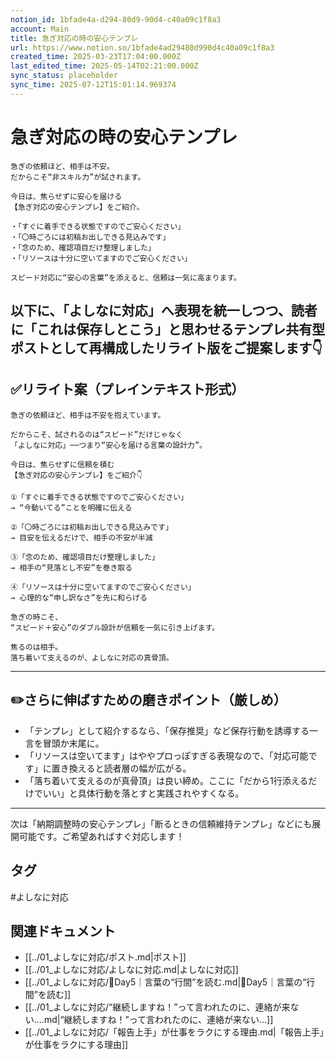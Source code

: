 ```yaml
---
notion_id: 1bfade4a-d294-80d9-90d4-c40a09c1f8a3
account: Main
title: 急ぎ対応の時の安心テンプレ
url: https://www.notion.so/1bfade4ad29480d990d4c40a09c1f8a3
created_time: 2025-03-23T17:04:00.000Z
last_edited_time: 2025-05-14T02:21:00.000Z
sync_status: placeholder
sync_time: 2025-07-12T15:01:14.969374
---
```

# 急ぎ対応の時の安心テンプレ

```plain text
急ぎの依頼ほど、相手は不安。
だからこそ“非スキル力”が試されます。

今日は、焦らせずに安心を届ける
【急ぎ対応の安心テンプレ】をご紹介。

・「すぐに着手できる状態ですのでご安心ください」
・「〇時ごろには初稿お出しできる見込みです」
・「念のため、確認項目だけ整理しました」
・「リソースは十分に空いてますのでご安心ください」

スピード対応に“安心の言葉”を添えると、信頼は一気に高まります。
```
以下に、「よしなに対応」へ表現を統一しつつ、読者に「これは保存しとこう」と思わせるテンプレ共有型ポストとして再構成したリライト版をご提案します👇
---
## ✅リライト案（プレインテキスト形式）
```plain text
急ぎの依頼ほど、相手は不安を抱えています。

だからこそ、試されるのは“スピード”だけじゃなく
「よしなに対応」──つまり“安心を届ける言葉の設計力”。

今日は、焦らせずに信頼を積む
【急ぎ対応の安心テンプレ】をご紹介👇

①「すぐに着手できる状態ですのでご安心ください」
→ “今動いてる”ことを明確に伝える

②「〇時ごろには初稿お出しできる見込みです」
→ 目安を伝えるだけで、相手の不安が半減

③「念のため、確認項目だけ整理しました」
→ 相手の“見落とし不安”を巻き取る

④「リソースは十分に空いてますのでご安心ください」
→ 心理的な“申し訳なさ”を先に和らげる

急ぎの時こそ、
“スピード＋安心”のダブル設計が信頼を一気に引き上げます。

焦るのは相手。
落ち着いて支えるのが、よしなに対応の真骨頂。

```
---
## ✏️さらに伸ばすための磨きポイント（厳しめ）
- 「テンプレ」として紹介するなら、「保存推奨」など保存行動を誘導する一言を冒頭か末尾に。
- 「リソースは空いてます」はややプロっぽすぎる表現なので、「対応可能です」に置き換えると読者層の幅が広がる。
- 「落ち着いて支えるのが真骨頂」は良い締め。ここに「だから1行添えるだけでいい」と具体行動を落とすと実践されやすくなる。
---
次は「納期調整時の安心テンプレ」「断るときの信頼維持テンプレ」などにも展開可能です。ご希望あればすぐ対応します！

## タグ

#よしなに対応 

## 関連ドキュメント

- [[../01_よしなに対応/ポスト.md|ポスト]]
- [[../01_よしなに対応/よしなに対応.md|よしなに対応]]
- [[../01_よしなに対応/🔹Day5｜言葉の“行間”を読む.md|🔹Day5｜言葉の“行間”を読む]]
- [[../01_よしなに対応/“継続しますね！”って言われたのに、連絡が来ない….md|“継続しますね！”って言われたのに、連絡が来ない…]]
- [[../01_よしなに対応/「報告上手」が仕事をラクにする理由.md|「報告上手」が仕事をラクにする理由]]
